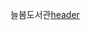 늘봄도서관[header](https://capsule-render.vercel.app/api?type=wave&color=auto&height=300&section=header&text=capsule%20render&fontSize=90)
